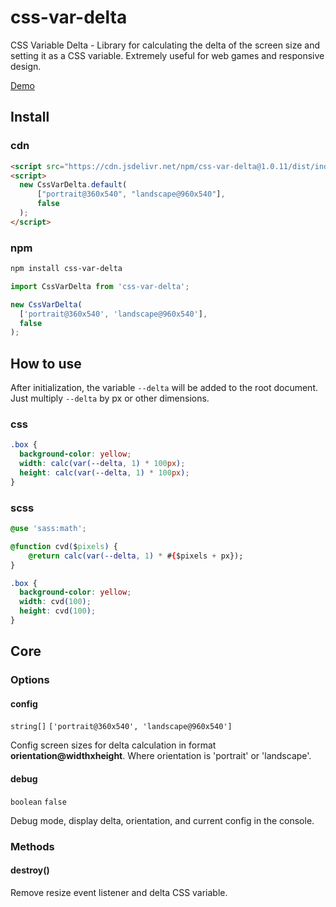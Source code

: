 # css-var-delta

CSS Variable Delta - Library for calculating the delta of the screen size and setting it as a CSS variable.
Extremely useful for web games and responsive design.

[Demo](https://hikorniienko.github.io/css-var-delta/)

## Install

### cdn

```html
<script src="https://cdn.jsdelivr.net/npm/css-var-delta@1.0.11/dist/index.js"></script>
<script>
  new CssVarDelta.default(
      ["portrait@360x540", "landscape@960x540"],
      false
  );
</script>
```

### npm

```bash
npm install css-var-delta
```

```js
import CssVarDelta from 'css-var-delta';

new CssVarDelta(
  ['portrait@360x540', 'landscape@960x540'],
  false
);
```

## How to use

After initialization, the variable `--delta` will be added to the root document. Just multiply `--delta` by px or other dimensions.

### css

```css
.box {
  background-color: yellow;
  width: calc(var(--delta, 1) * 100px);
  height: calc(var(--delta, 1) * 100px);
}
```

### scss

```css
@use 'sass:math';

@function cvd($pixels) {
    @return calc(var(--delta, 1) * #{$pixels + px});
}

.box {
  background-color: yellow;
  width: cvd(100);
  height: cvd(100);
}
```

## Core

### Options

#### config 
`string[]` `['portrait@360x540', 'landscape@960x540']`

Config screen sizes for delta calculation in format **orientation@widthxheight**.
Where orientation is 'portrait' or 'landscape'.

#### debug 
`boolean` `false`

Debug mode, display delta, orientation, and current config in the console.

### Methods

#### destroy()
Remove resize event listener and delta CSS variable.
